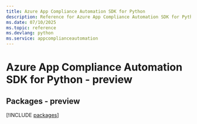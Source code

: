 ```yaml
---
title: Azure App Compliance Automation SDK for Python
description: Reference for Azure App Compliance Automation SDK for Python
ms.date: 07/10/2025
ms.topic: reference
ms.devlang: python
ms.service: appcomplianceautomation
---
```

# Azure App Compliance Automation SDK for Python - preview
## Packages - preview
[!INCLUDE [packages](app-compliance-automation-index.md)]